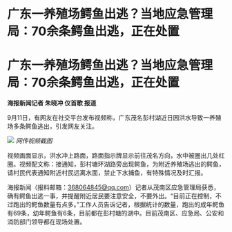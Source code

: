 # 广东一养殖场鳄鱼出逃？当地应急管理局：70余条鳄鱼出逃，正在处置

# 广东一养殖场鳄鱼出逃？当地应急管理局：70余条鳄鱼出逃，正在处置

**海报新闻记者 朱晓冲 仪首歌 报道**

9月11日，有网友在社交平台发布视频称，广东茂名彭村湖近日因洪水导致一养殖场多条鳄鱼逃出，引发网友关注。

![](https://inews.gtimg.com/om_bt/Ozc2ZrWuazDwLHh0X2E0fG_d9d1TMO_w4SEE3jkIW9tYAAA/1000)
_网传视频截图_

视频画面显示，洪水冲上路面，路面指示牌显示前往茂名方向，水中被圈出几处红圈。视频配文称：接通知，彭村塘环湖路旁出现鳄鱼，为附近养殖场逃出的鳄鱼，请村民代表通知附近村民远离水面，禁止下水捕鱼，有特殊情况及时汇报。

海报新闻（报料邮箱：368064845@qq.com）记者从茂南区应急管理局获悉，确有鳄鱼出逃一事，并提醒附近居民要注意安全，不要外出。“目前正在控制，不过跑出的鳄鱼数量有点多。”工作人员告诉记者，根据统计的数量，跑出的成年鳄鱼有69条，幼年鳄鱼有6条，目前都在彭村塘的湖中。目前茂南区、应急局、公安和消防部门领导都在现场处置。

